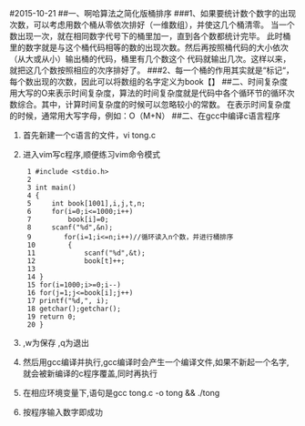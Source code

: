 #2015-10-21
##一、啊哈算法之简化版桶排序
###1、如果要统计数个数字的出现次数，可以考虑用数个桶从零依次排好（一维数组），并使这几个桶清零。
当一个数出现一次，就在相同数字代号下的桶里加一，直到各个数都统计完毕。
此时桶里的数字就是与这个桶代码相等的数的出现次数。然后再按照桶代码的大小依次（从大或从小）输出桶的代码，桶里有几个数这个
代码就输出几次。这样以来，就把这几个数按照相应的次序排好了。
###2、每一个桶的作用其实就是“标记“，每个数出现的次数，因此可以将数组的名字定义为book【】
##二、时间复杂度
用大写的O来表示时间复杂度，算法的时间复杂度就是代码中各个循环节的循环次数综合。其中，计算时间复杂度的时候可以忽略较小的常数。
在表示时间复杂度的时候，通常用大写字母，例如：O（M+N）
##二、在gcc中编译c语言程序
1. 首先新建一个c语言的文件，vi tong.c
2. 进入vim写c程序,顺便练习vim命令模式

        1 #include <stdio.h>
        2 
        3 int main()
        4 {
        5     int book[1001],i,j,t,n;
        6     for(i=0;i<=1000;i++)
        7         book[i]=0;
        8     scanf("%d",&n);
        9        for(i=1;i<=n;i++)//循环读入n个数，并进行桶排序
        10        {
        11            scanf("%d",&t);
        12            book[t]++;
        13              
        14 }
        15 for(i=1000;i>=0;i--)
        16 for(j=1;j<=book[i];j++)
        17 printf("%d,", i);
        18 getchar();getchar();
        19 return 0;
        20 }
3. ,w为保存 ,q为退出
4. 然后用gcc编译并执行,gcc编译时会产生一个编译文件,如果不新起一个名字,就会被新编译的c程序覆盖,同时再执行
5. 在相应环境变量下,语句是gcc tong.c -o tong && ./tong
6. 按程序输入数字即成功

